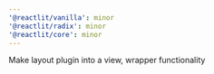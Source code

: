 ```yaml
---
'@reactlit/vanilla': minor
'@reactlit/radix': minor
'@reactlit/core': minor
---
```


Make layout plugin into a view, wrapper functionality
